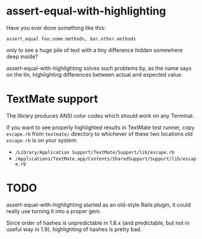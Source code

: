 assert-equal-with-highlighting
==============================

Have you ever done something like this:

    assert_equal foo.some.methods, bar.other.methods

only to see a huge pile of text with a tiny difference hidden somewhere deep inside?

assert-equal-with-highlighting solves such problems by, as the name says on the tin,
highlighting differences between actual and expected value.

TextMate support
================

The library produces ANSI color codes which should work on any Terminal.

If you want to see properly highlighted results in TextMate test runner,
copy `escape.rb` from `textmate/` directory to whichever of these two locations
old `escape.rb` is on your system:

* `/Library/Application Support/TextMate/Support/lib/escape.rb`
* `/Applications/TextMate.app/Contents/SharedSupport/Support/lib/escape.rb`

TODO
====

assert-equal-with-highlighting started as an old-style Rails plugin, it could really use
turning it into a proper gem.

Since order of hashes is unpredictable in 1.8.x (and predictable, but not in useful way in 1.9),
highlighting of hashes is pretty bad.
